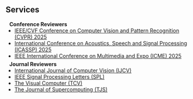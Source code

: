 ## Services

<h4 style="margin:0 10px 0;">Conference Reviewers</h4>

<ul style="margin:0 0 5px;">
  <li><a href="http://cvpr2023.thecvf.com/"><autocolor>IEEE/CVF Conference on Computer Vision and Pattern Recognition (CVPR) 2025</autocolor></a></li>
  <li><a href="https://eccv2022.ecva.net/"><autocolor>International Conference on Acoustics, Speech and Signal Processing (ICASSP) 2025</autocolor></a></li>
  <li><a href="https://eccv2022.ecva.net/"><autocolor>IEEE International Conference on Multimedia and Expo (ICME) 2025</autocolor></a></li>
</ul>

<h4 style="margin:0 10px 0;">Journal Reviewers</h4>

<ul style="margin:0 0 20px;">
  <li><a href="https://www.springer.com/journal/11263"><autocolor>International Journal of Computer Vision (IJCV)</autocolor></a></li>
  <li><a href="https://www.springer.com/journal/11263"><autocolor>IEEE Signal Processing Letters (SPL)</autocolor></a></li>
  <li><a href="https://www.springer.com/journal/11263"><autocolor>The Visual Computer (TCV)</autocolor></a></li>
  <li><a href="https://www.springer.com/journal/11263"><autocolor>The Journal of Supercomputing (TJS)</autocolor></a></li>
</ul>
